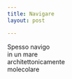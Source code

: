 ```yaml
---
title: Navigare
layout: post

---
```

Spesso navigo  
in un mare  
architettonicamente  
molecolare  
